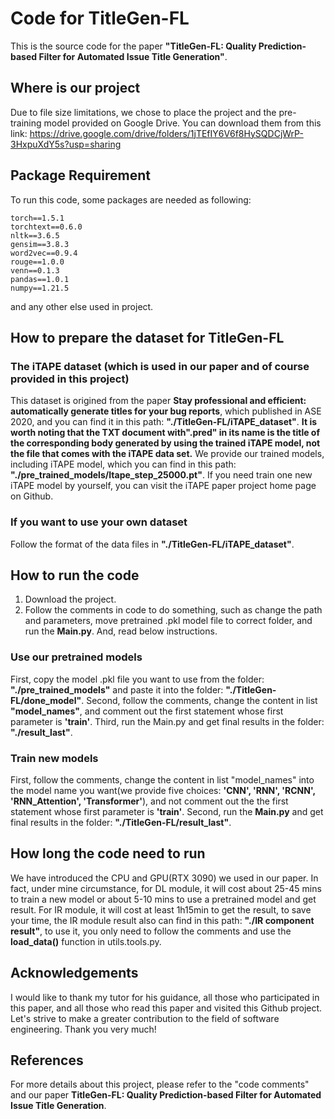 # Code for TitleGen-FL

This is the source code for the paper **"TitleGen-FL: Quality Prediction-based Filter for Automated Issue Title Generation"**.

## Where is our project

Due to file size limitations, we chose to place the project and the pre-training model provided on Google Drive. You can download them from this link:
https://drive.google.com/drive/folders/1jTEfIY6V6f8HySQDCjWrP-3HxpuXdY5s?usp=sharing

## Package Requirement

To run this code, some packages are needed as following:
```
torch==1.5.1
torchtext==0.6.0
nltk==3.6.5
gensim==3.8.3
word2vec==0.9.4
rouge==1.0.0
venn==0.1.3
pandas==1.0.1
numpy==1.21.5
```
and any other else used in project.

## How to prepare the dataset for TitleGen-FL

### The iTAPE dataset (which is used in our paper and of course provided in this project)

This dataset is origined from the paper **Stay professional and efficient: automatically generate titles for your bug reports**, which published in ASE 2020, and you can find it in this path: **"./TitleGen-FL/iTAPE_dataset"**. **It is worth noting that the TXT document with".pred" in its name is the title of the corresponding body generated by using the trained iTAPE model, not the file that comes with the iTAPE data set.** We provide our trained models, including iTAPE model, which you can find in this path: **"./pre_trained_models/Itape_step_25000.pt"**. If you need train one new iTAPE model by yourself, you can visit the iTAPE paper project home page on Github.

### If you want to use your own dataset

Follow the format of the data files in **"./TitleGen-FL/iTAPE_dataset"**.

## How to run the code

1. Download the project.
2. Follow the comments in code to do something, such as change the path and parameters, move pretrained .pkl model file to correct folder, and run the **Main.py**.
And, read below instructions. 

### Use our pretrained models
First, copy the model .pkl file you want to use from the folder: **"./pre_trained_models"** and paste it into the folder: **"./TitleGen-FL/done_model"**.
Second, follow the comments, change the content in list **"model_names"**, and comment out the first statement whose first parameter is **'train'**.
Third, run the Main.py and get final results in the folder: **"./result_last"**.

### Train new models
First, follow the comments, change the content in list "model_names" into the model name you want(we provide five choices: **'CNN', 'RNN', 'RCNN', 'RNN_Attention', 'Transformer'**), and not comment out the the first statement whose first parameter is **'train'**.
Second, run the **Main.py** and get final results in the folder: **"./TitleGen-FL/result_last"**.

## How long the code need to run
We have introduced the CPU and GPU(RTX 3090) we used in our paper. In fact, under mine circumstance, for DL module, it will cost about 25-45 mins to train a new model or about 5-10 mins to use a pretrained model and get result. For IR module, it will cost at least 1h15min to get the result, to save your time, the IR module result also can find in this path: **"./IR component result"**, to use it, you only need to follow the comments and use the **load_data()** function in utils.tools.py.

## Acknowledgements

I would like to thank my tutor for his guidance, all those who participated in this paper, and all those who read this paper and visited this Github project. Let's strive to make a greater contribution to the field of software engineering. Thank you very much!

## References

For more details about this project, please refer to the "code comments" and our paper **TitleGen-FL: Quality Prediction-based Filter for Automated Issue Title Generation**.
